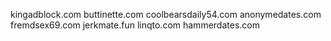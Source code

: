 kingadblock.com
buttinette.com
coolbearsdaily54.com
anonymedates.com
fremdsex69.com
jerkmate.fun
linqto.com
hammerdates.com
